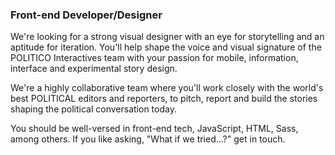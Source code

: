 ### Front-end Developer/Designer

We're looking for a strong visual designer with an eye for storytelling and an aptitude for iteration. You'll help shape the voice and visual signature of the POLITICO Interactives team with your passion for mobile, information, interface and experimental story design.

We're a highly collaborative team where you'll work closely with the world's best POLITICAL editors and reporters, to pitch, report and build the stories shaping the political conversation today.

You should be well-versed in front-end tech, JavaScript, HTML, Sass, among others. If you like asking, "What if we tried...?" get in touch.
